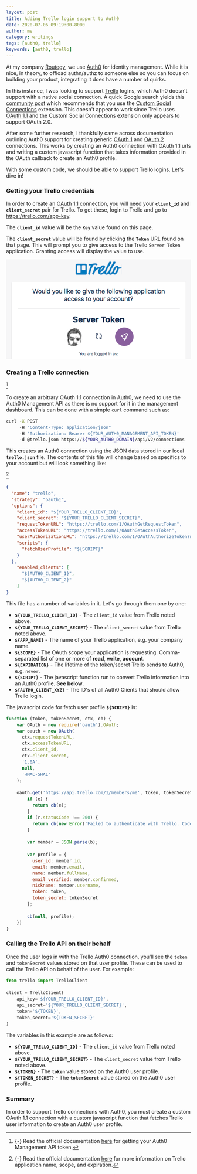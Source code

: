 ```yaml
---
layout: post
title: Adding Trello login support to Auth0
date: 2020-07-06 09:19:00-8000
author: me
category: writings
tags: [auth0, trello]
keywords: [auth0, trello]
---
```


At my company [Routegy](https://routegy.com), we use [Auth0](https://auth0.com) for identity management. While it is nice, in theory, to offload authn/authz to someone else so you can focus on building your product, integrating it does have a number of quirks.

In this instance, I was looking to support [Trello](https://trello.com) logins, which Auth0 doesn't support with a native social connection. A quick Google search yields this [community post](https://community.auth0.com/t/auth0-and-trello/17043) which recommends that you use the [Custom Social Connections](https://auth0.com/docs/extensions/custom-social-extensions) extension. This doesn't appear to work since Trello uses [OAuth 1.1](https://developer.atlassian.com/cloud/trello/guides/rest-api/authorization/) and the Custom Social Connections extension only appears to support OAuth 2.0.

After some further research, I thankfully came across documentation outlining Auth0 support for creating generic [OAuth 1](https://auth0.com/docs/connections/adding-generic-oauth1-connection) and [OAuth 2](https://auth0.com/docs/connections/social/oauth2) connections. This works by creating an Auth0 connection with OAuth 1.1 urls and writing a custom javascript function that takes information provided in the OAuth callback to create an Auth0 profile.

With some custom code, we should be able to support Trello logins. Let's dive in!

### Getting your Trello credentials

In order to create an OAuth 1.1 connection, you will need your **`client_id`** and **`client_secret`** pair for Trello. To get these, login to Trello and go to <https://trello.com/app-key>.

The **`client_id`** value will be the **`Key`** value found on this page.

The **`client_secret`** value will be found by clicking the **`Token`** URL found on that page. This will prompt you to give access to the Trello `Server Token` application. Granting access will display the value to use.

![](/assets/images/posts/trello-server-token.png)

### Creating a Trello connection

[^management-api-key]

[^management-api-key]: {-}
  Read the official documentation [here](https://auth0.com/docs/api/management/v2/tokens) for getting your Auth0 Management API token.

To create an arbitrary OAuth 1.1 connection in Auth0, we need to use the Auth0 Management API as there is no support for it in the management dashboard. This can be done with a simple `curl` command such as:

```bash
curl -X POST
     -H "Content-Type: application/json"
     -H 'Authorization: Bearer ${YOUR_AUTH0_MANAGEMENT_API_TOKEN}'
     -d @trello.json https://${YOUR_AUTH0_DOMAIN}/api/v2/connections
```

This creates an Auth0 connection using the JSON data stored in our local **`trello.json`** file. The contents of this file will change based on specifics to your account but will look something like:

[^authorize-docs]

[^authorize-docs]: {-}
  Read the official documentation [here](https://developer.atlassian.com/cloud/trello/guides/rest-api/authorization/) for more information on Trello application name, scope, and expiration.

```json
{
  "name": "trello",
  "strategy": "oauth1",
  "options": {
    "client_id": "${YOUR_TRELLO_CLIENT_ID}",
    "client_secret": "${YOUR_TRELLO_CLIENT_SECRET}",
    "requestTokenURL": "https://trello.com/1/OAuthGetRequestToken",
    "accessTokenURL": "https://trello.com/1/OAuthGetAccessToken",
    "userAuthorizationURL": "https://trello.com/1/OAuthAuthorizeToken?name=${APP_NAME}&scope=${SCOPE}&expiration=${EXPIRATION}",
    "scripts": {
      "fetchUserProfile": "${SCRIPT}"
    }
  },
    "enabled_clients": [
      "${AUTH0_CLIENT_1}",
      "${AUTH0_CLIENT_2}"
    ]
}
```

This file has a number of variables in it. Let's go through them one by one:

* **`${YOUR_TRELLO_CLIENT_ID}`** - The `client_id` value from Trello noted above.
* **`${YOUR_TRELLO_CLIENT_SECRET}`** - The `client_secret` value from Trello noted above.
* **`${APP_NAME}`** - The name of your Trello application, e.g. your company name.
* **`${SCOPE}`** - The OAuth scope your application is requesting. Comma-separated list of one or more of **read**, **write**, **account**.
* **`${EXPIRATION}`** - The lifetime of the token/secret Trello sends to Auth0, e.g. `never`.
* **`${SCRIPT}`** - The javascript function run to convert Trello information into an Auth0 profile. **See below**.
* **`${AUTH0_CLIENT_XYZ}`** - The ID's of all Auth0 Clients that should allow Trello login.

The javascript code for fetch user profile **`${SCRIPT}`** is:

```js
function (token, tokenSecret, ctx, cb) {
    var OAuth = new require('oauth').OAuth;
    var oauth = new OAuth(
      ctx.requestTokenURL,
      ctx.accessTokenURL,
      ctx.client_id,
      ctx.client_secret,
      '1.0A',
      null,
      'HMAC-SHA1'
    );

    oauth.get('https://api.trello.com/1/members/me', token, tokenSecret, function(e, b, r) {
        if (e) {
          return cb(e);
        }
        if (r.statusCode !== 200) {
          return cb(new Error('Failed to authenticate with Trello. Code: ' + r.statusCode));
        }

        var member = JSON.parse(b);

        var profile = {
          user_id: member.id,
          email: member.email,
          name: member.fullName,
          email_verified: member.confirmed,
          nickname: member.username,
          token: token,
          token_secret: tokenSecret
        };

        cb(null, profile);
    })
}
```

### Calling the Trello API on their behalf

Once the user logs in with the Trello Auth0 connection, you'll see the `token` and `tokenSecret` values stored on that user profile. These can be used to call the Trello API on behalf of the user. For example:

```python
from trello import TrelloClient

client = TrelloClient(
    api_key='${YOUR_TRELLO_CLIENT_ID}',
    api_secret='${YOUR_TRELLO_CLIENT_SECRET}',
    token='${TOKEN}',
    token_secret='${TOKEN_SECRET}'
)
```

The variables in this example are as follows:

* **`${YOUR_TRELLO_CLIENT_ID}`** - The `client_id` value from Trello noted above.
* **`${YOUR_TRELLO_CLIENT_SECRET}`** - The `client_secret` value from Trello noted above.
* **`${TOKEN}`** - The **`token`** value stored on the Auth0 user profile.
* **`${TOKEN_SECRET}`** - The **`tokenSecret`** value stored on the Auth0 user profile.

### Summary

In order to support Trello connections with Auth0, you must create a custom OAuth 1.1 connection with a custom javascript function that fetches Trello user information to create an Auth0 user profile.

